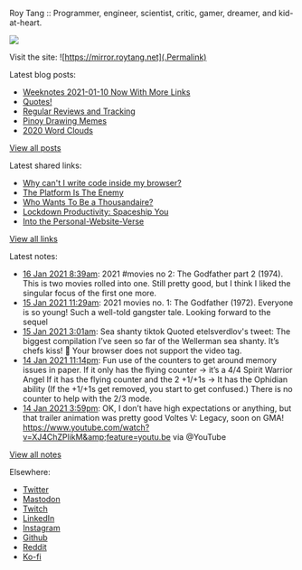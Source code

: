 Roy Tang :: Programmer, engineer, scientist, critic, gamer, dreamer, and kid-at-heart.

![](https://roytang.net/img/profile.jpg)

Visit the site: ![https://mirror.roytang.net](.Permalink)

Latest blog posts:
    

- [Weeknotes 2021-01-10 Now With More Links](https://mirror.roytang.net/2021/01/weeknotes-2021-01-10/)
- [Quotes!](https://mirror.roytang.net/2021/01/quotes/)
- [Regular Reviews and Tracking](https://mirror.roytang.net/2021/01/regular-reviews-and-tracking/)
- [Pinoy Drawing Memes](https://mirror.roytang.net/2021/01/pinoy-drawing-memes/)
- [2020 Word Clouds](https://mirror.roytang.net/2021/01/2020-word-clouds/)

[View all posts](https://mirror.roytang.net/blog)

Latest shared links:
    

- [Why can&#39;t I write code inside my browser?](https://mirror.roytang.net/2021/01/why-cant-i-write-code-inside-my-browser/)
- [The Platform Is The Enemy](https://mirror.roytang.net/2021/01/the-platform-is-the-enemy/)
- [Who Wants To Be a Thousandaire?](https://mirror.roytang.net/2021/01/who-wants-to-be-a-thousandaire/)
- [Lockdown Productivity: Spaceship You](https://mirror.roytang.net/2021/01/lockdown-productivity-spaceship-you/)
- [Into the Personal-Website-Verse](https://mirror.roytang.net/2021/01/into-the-personal-website-verse/)

[View all links](https://mirror.roytang.net/links)

Latest notes:
    

- [16 Jan 2021 8:39am](https://mirror.roytang.net/2021/01/1350361902149324800/): 2021 #movies no 2: The Godfather part 2 (1974). This is two movies rolled into one. Still pretty good, but I think I liked the singular focus of the first one more.
- [15 Jan 2021 11:29am](https://mirror.roytang.net/2021/01/1350042544567029763/): 2021 movies no. 1: The Godfather (1972). Everyone is so young! Such a well-told gangster tale. Looking forward to the sequel
- [15 Jan 2021 3:01am](https://mirror.roytang.net/2021/01/1349914464309501954/): Sea shanty tiktok
Quoted etelsverdlov&#39;s tweet:   The biggest compilation I’ve seen so far of the Wellerman sea shanty. It’s chefs kiss! 🤩
Your browser does not support the video tag.   
- [14 Jan 2021 11:14pm](https://mirror.roytang.net/2021/01/gj8fwa0/): Fun use of the counters to get around memory issues in paper.
If it only has the flying counter -&gt; it&rsquo;s a 4/4 Spirit Warrior Angel
If it has the flying counter and the 2 +1/+1s -&gt; It has the Ophidian ability
(If the +1/+1s get removed, you start to get confused.)
There is no counter to help with the 2/3 mode.
- [14 Jan 2021 3:59pm](https://mirror.roytang.net/2021/01/1349748048096727040/): OK, I don&rsquo;t have high expectations or anything, but that trailer animation was pretty good
Voltes V: Legacy, soon on GMA! https://www.youtube.com/watch?v=XJ4ChZPlikM&amp;feature=youtu.be via @YouTube

[View all notes](https://mirror.roytang.net/notes)

Elsewhere:

- [Twitter](https://twitter.com/roytang)
- [Mastodon](https://mastodon.technology/@roytang)
- [Twitch](https://twitch.tv/twitchyroy)
- [LinkedIn](https://www.linkedin.com/in/roytang)
- [Instagram](https://instagram.com/roytang0400)
- [Github](https://github.com/roytang)
- [Reddit](https://reddit.com/u/hungryroy)
- [Ko-fi](https://ko-fi.com/roytang)